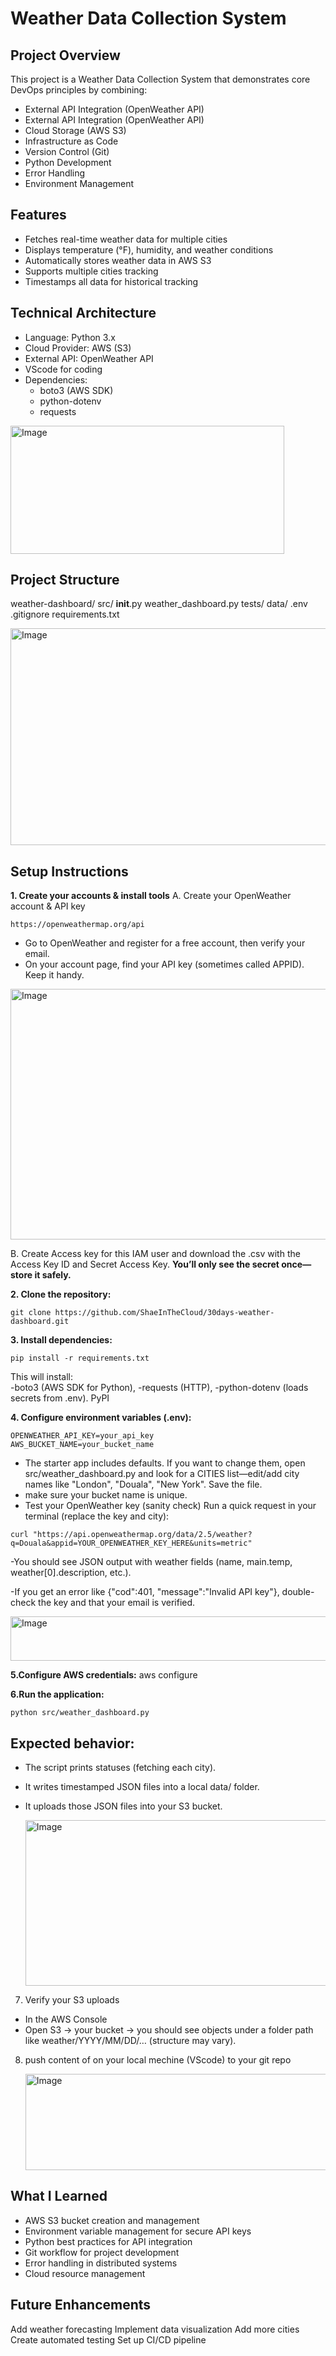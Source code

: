 # Weather Data Collection System

## Project Overview
This project is a Weather Data Collection System that demonstrates core DevOps principles by combining:

- External API Integration (OpenWeather API)
- External API Integration (OpenWeather API)
- Cloud Storage (AWS S3)
- Infrastructure as Code
- Version Control (Git)
- Python Development
- Error Handling
- Environment Management

## Features
- Fetches real-time weather data for multiple cities
- Displays temperature (°F), humidity, and weather conditions
- Automatically stores weather data in AWS S3
- Supports multiple cities tracking
- Timestamps all data for historical tracking

## Technical Architecture
- Language: Python 3.x
- Cloud Provider: AWS (S3)
- External API: OpenWeather API
- VScode for coding
- Dependencies:
   - boto3 (AWS SDK)
   - python-dotenv
   - requests

 <img width="438" height="205" alt="Image" src="https://github.com/user-attachments/assets/556eb1c4-75e4-4376-b241-367292fb62db" />

 ## Project Structure
weather-dashboard/
  src/
    __init__.py
    weather_dashboard.py
  tests/
  data/
  .env
  .gitignore
  requirements.txt
  

<img width="934" height="347" alt="Image" src="https://github.com/user-attachments/assets/f9e966b4-878e-4f99-8de9-fac3667e8b6b" />

  
## Setup Instructions
**1. Create your accounts & install tools**
A. Create your OpenWeather account & API key
```
https://openweathermap.org/api
```
- Go to OpenWeather and register for a free account, then verify your email.
- On your account page, find your API key (sometimes called APPID). Keep it handy.

<img width="905" height="401" alt="Image" src="https://github.com/user-attachments/assets/06233bae-2e4e-4f15-b1f5-5be27dfd7e6d" />


B. Create Access key for this IAM user and download the .csv with the Access Key ID and Secret Access Key.
   **You’ll only see the secret once—store it safely.**
   
**2. Clone the repository:**
```
git clone https://github.com/ShaeInTheCloud/30days-weather-dashboard.git
``` 
**3. Install dependencies:**
   ```
   pip install -r requirements.txt
   ```
   This will install:   
    -boto3 (AWS SDK for Python),
     -requests (HTTP),
      -python-dotenv (loads secrets from .env). PyPI
   
**4. Configure environment variables (.env):**
   ```
   OPENWEATHER_API_KEY=your_api_key
   AWS_BUCKET_NAME=your_bucket_name
   ```
   - The starter app includes defaults. If you want to change them, open src/weather_dashboard.py and look for a CITIES list—edit/add city names like "London", "Douala", "New York". Save the file.
   - make sure your bucket name is unique.
   -  Test your OpenWeather key (sanity check)
Run a quick request in your terminal (replace the key and city):
  ```
 curl "https://api.openweathermap.org/data/2.5/weather?q=Douala&appid=YOUR_OPENWEATHER_KEY_HERE&units=metric"
  ```
-You should see JSON output with weather fields (name, main.temp, weather[0].description, etc.).

-If you get an error like {"cod":401, "message":"Invalid API key"}, double-check the key and that your email is verified.

<img width="744" height="71" alt="Image" src="https://github.com/user-attachments/assets/711e2943-b253-44d5-b420-32e03bab5680" />


**5.Configure AWS credentials:**
aws configure

**6.Run the application:**
```  
python src/weather_dashboard.py
```

## Expected behavior:

- The script prints statuses (fetching each city).
- It writes timestamped JSON files into a local data/ folder.
- It uploads those JSON files into your S3 bucket.

  <img width="572" height="265" alt="Image" src="https://github.com/user-attachments/assets/1fc87916-045b-4b0b-b41f-05b4302788aa" />

7. Verify your S3 uploads
- In the AWS Console
- Open S3 → your bucket → you should see objects under a folder path like weather/YYYY/MM/DD/… (structure may vary).

8. push content of on your local mechine (VScode) to your git repo
   
   <img width="678" height="154" alt="Image" src="https://github.com/user-attachments/assets/e9199d76-082f-4379-b345-0b40466f875c" />
  
## What I Learned

- AWS S3 bucket creation and management
- Environment variable management for secure API keys
- Python best practices for API integration
- Git workflow for project development
- Error handling in distributed systems
- Cloud resource management

## Future Enhancements

Add weather forecasting
Implement data visualization
Add more cities
Create automated testing
Set up CI/CD pipeline
     





